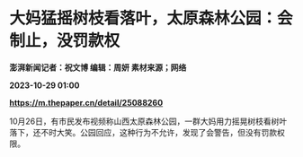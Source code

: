 # 大妈猛摇树枝看落叶，太原森林公园：会制止，没罚款权
**澎湃新闻记者：祝文博 编辑：周妍 素材来源；网络**

**2023-10-29 01:00**

**https://m.thepaper.cn/detail/25088260**

10月26日，有市民发布视频称山西太原森林公园，一群大妈用力摇晃树枝看树叶落下，还不时大笑。公园回应，这种行为不允许，发现了会警告，但没有罚款权限。